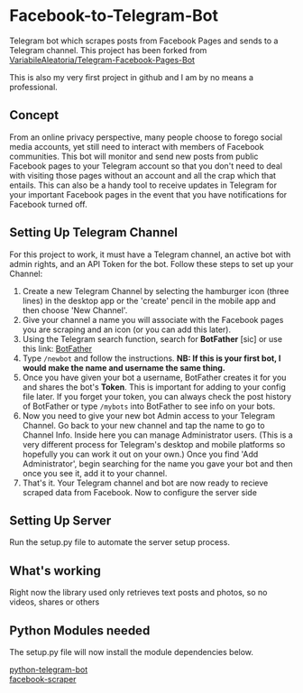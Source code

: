 # Facebook-to-Telegram-Bot
Telegram bot which scrapes posts from Facebook Pages and sends to a Telegram channel.
This project has been forked from [VariabileAleatoria/Telegram-Facebook-Pages-Bot](https://github.com/VariabileAleatoria/Telegram-Facebook-Pages-Bot)

This is also my very first project in github and I am by no means a professional. 

## Concept

From an online privacy perspective, many people choose to forego social media accounts, yet still need to interact with members of Facebook communities. This bot will monitor and send new posts from public Facebook pages to your Telegram account so that you don't need to deal with visiting those pages without an account and all the crap which that entails. This can also be a handy tool to receive updates in Telegram for your important Facebook pages in the event that you have notifications for Facebook turned off.

## Setting Up Telegram Channel

For this project to work, it must have a Telegram channel, an active bot with admin rights, and an API Token for the bot. Follow these steps to set up your Channel:

1. Create a new Telegram Channel by selecting the hamburger icon (three lines) in the desktop app or the 'create' pencil in the mobile app and then choose 'New Channel'.
2. Give your channel a name you will associate with the Facebook pages you are scraping and an icon (or you can add this later).
3. Using the Telegram search function, search for **BotFather** [sic] or use this link: [BotFather](https://telegram.me/botfather)
4. Type `/newbot` and follow the instructions. **NB: If this is your first bot, I would make the name and username the same thing.**
5. Once you have given your bot a username, BotFather creates it for you and shares the bot's **Token**. This is important for adding to your config file later. If you forget your token, you can always check the post history of BotFather or type `/mybots` into BotFather to see info on your bots.
6. Now you need to give your new bot Admin access to your Telegram Channel. Go back to your new channel and tap the name to go to Channel Info. Inside here you can manage Administrator users. (This is a very different process for Telegram's desktop and mobile platforms so hopefully you can work it out on your own.) Once you find 'Add Administrator', begin searching for the name you gave your bot and then once you see it, add it to your channel.
7. That's it. Your Telegram channel and bot are now ready to recieve scraped data from Facebook. Now to configure the server side

## Setting Up Server

Run the setup.py file to automate the server setup process.

## What's working
Right now the library used only retrieves text posts and photos, so no videos, shares or others

## Python Modules needed

The setup.py file will now install the module dependencies below.

[python-telegram-bot](https://github.com/python-telegram-bot/python-telegram-bot)  
[facebook-scraper](https://github.com/kevinzg/facebook-scraper)
